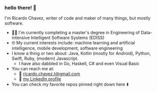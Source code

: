 ### hello there! 👋

I'm Ricardo Chavez, writer of code and maker of many things, but mostly software.

- 👨‍🎓 I'm currently completing a master's degree in Engineering of Data-intensive Intelligent Software Systems (EDISS)
- 🤓 My current interests include: machine learning and artificial intelligence, mobile development, software engineering
- I know a thing or two about: Java, Kotlin (mostly for Android), Python, Swift, Ruby, (modern) Javascript.
  - I have also dabbled in Go, Haskell, C# and even Visual Basic
- You can reach me at:
  - 📧 ricardo.chavez.t@gmail.com
  - 👤 [my LinkedIn profile](https://www.linkedin.com/in/ricardo-chavez-b4092950/)
- You can check my favorite repos pinned right down here ⬇️
